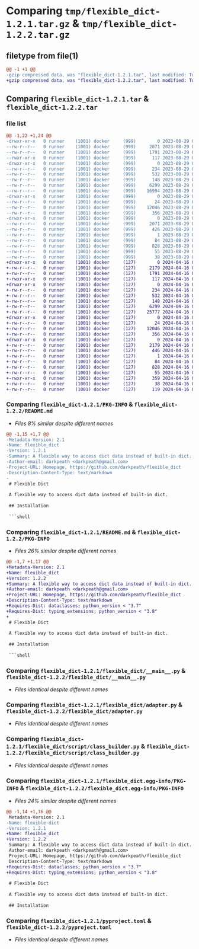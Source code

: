 # Comparing `tmp/flexible_dict-1.2.1.tar.gz` & `tmp/flexible_dict-1.2.2.tar.gz`

## filetype from file(1)

```diff
@@ -1 +1 @@
-gzip compressed data, was "flexible_dict-1.2.1.tar", last modified: Tue Aug 29 08:29:15 2023, max compression
+gzip compressed data, was "flexible_dict-1.2.2.tar", last modified: Tue Apr 16 06:48:49 2024, max compression
```

## Comparing `flexible_dict-1.2.1.tar` & `flexible_dict-1.2.2.tar`

### file list

```diff
@@ -1,22 +1,24 @@
-drwxr-xr-x   0 runner    (1001) docker     (999)        0 2023-08-29 08:29:15.632219 flexible_dict-1.2.1/
--rw-r--r--   0 runner    (1001) docker     (999)     2071 2023-08-29 08:29:15.632219 flexible_dict-1.2.1/PKG-INFO
--rw-r--r--   0 runner    (1001) docker     (999)     1791 2023-08-29 08:28:59.000000 flexible_dict-1.2.1/README.md
--rwxr-xr-x   0 runner    (1001) docker     (999)      117 2023-08-29 08:28:59.000000 flexible_dict-1.2.1/build.sh
-drwxr-xr-x   0 runner    (1001) docker     (999)        0 2023-08-29 08:29:15.632219 flexible_dict-1.2.1/flexible_dict/
--rw-r--r--   0 runner    (1001) docker     (999)      234 2023-08-29 08:28:59.000000 flexible_dict-1.2.1/flexible_dict/__init__.py
--rw-r--r--   0 runner    (1001) docker     (999)      532 2023-08-29 08:28:59.000000 flexible_dict-1.2.1/flexible_dict/__main__.py
--rw-r--r--   0 runner    (1001) docker     (999)      148 2023-08-29 08:29:15.000000 flexible_dict-1.2.1/flexible_dict/_dist_ver.py
--rw-r--r--   0 runner    (1001) docker     (999)     6299 2023-08-29 08:28:59.000000 flexible_dict-1.2.1/flexible_dict/adapter.py
--rw-r--r--   0 runner    (1001) docker     (999)    16994 2023-08-29 08:28:59.000000 flexible_dict-1.2.1/flexible_dict/json_object.py
-drwxr-xr-x   0 runner    (1001) docker     (999)        0 2023-08-29 08:29:15.632219 flexible_dict-1.2.1/flexible_dict/script/
--rw-r--r--   0 runner    (1001) docker     (999)       24 2023-08-29 08:28:59.000000 flexible_dict-1.2.1/flexible_dict/script/__init__.py
--rw-r--r--   0 runner    (1001) docker     (999)    12046 2023-08-29 08:28:59.000000 flexible_dict-1.2.1/flexible_dict/script/class_builder.py
--rw-r--r--   0 runner    (1001) docker     (999)      356 2023-08-29 08:28:59.000000 flexible_dict-1.2.1/flexible_dict/version.py
-drwxr-xr-x   0 runner    (1001) docker     (999)        0 2023-08-29 08:29:15.632219 flexible_dict-1.2.1/flexible_dict.egg-info/
--rw-r--r--   0 runner    (1001) docker     (999)     2071 2023-08-29 08:29:15.000000 flexible_dict-1.2.1/flexible_dict.egg-info/PKG-INFO
--rw-r--r--   0 runner    (1001) docker     (999)      426 2023-08-29 08:29:15.000000 flexible_dict-1.2.1/flexible_dict.egg-info/SOURCES.txt
--rw-r--r--   0 runner    (1001) docker     (999)        1 2023-08-29 08:29:15.000000 flexible_dict-1.2.1/flexible_dict.egg-info/dependency_links.txt
--rw-r--r--   0 runner    (1001) docker     (999)       84 2023-08-29 08:29:15.000000 flexible_dict-1.2.1/flexible_dict.egg-info/requires.txt
--rw-r--r--   0 runner    (1001) docker     (999)      828 2023-08-29 08:28:59.000000 flexible_dict-1.2.1/pyproject.toml
--rw-r--r--   0 runner    (1001) docker     (999)       55 2023-08-29 08:28:59.000000 flexible_dict-1.2.1/requirements.txt
--rw-r--r--   0 runner    (1001) docker     (999)       38 2023-08-29 08:29:15.632219 flexible_dict-1.2.1/setup.cfg
+drwxr-xr-x   0 runner    (1001) docker     (127)        0 2024-04-16 06:48:49.922201 flexible_dict-1.2.2/
+-rw-r--r--   0 runner    (1001) docker     (127)     2179 2024-04-16 06:48:49.922201 flexible_dict-1.2.2/PKG-INFO
+-rw-r--r--   0 runner    (1001) docker     (127)     1791 2024-04-16 06:48:44.000000 flexible_dict-1.2.2/README.md
+-rwxr-xr-x   0 runner    (1001) docker     (127)      117 2024-04-16 06:48:44.000000 flexible_dict-1.2.2/build.sh
+drwxr-xr-x   0 runner    (1001) docker     (127)        0 2024-04-16 06:48:49.918200 flexible_dict-1.2.2/flexible_dict/
+-rw-r--r--   0 runner    (1001) docker     (127)      234 2024-04-16 06:48:44.000000 flexible_dict-1.2.2/flexible_dict/__init__.py
+-rw-r--r--   0 runner    (1001) docker     (127)      532 2024-04-16 06:48:44.000000 flexible_dict-1.2.2/flexible_dict/__main__.py
+-rw-r--r--   0 runner    (1001) docker     (127)      148 2024-04-16 06:48:49.000000 flexible_dict-1.2.2/flexible_dict/_dist_ver.py
+-rw-r--r--   0 runner    (1001) docker     (127)     6299 2024-04-16 06:48:44.000000 flexible_dict-1.2.2/flexible_dict/adapter.py
+-rw-r--r--   0 runner    (1001) docker     (127)    25777 2024-04-16 06:48:44.000000 flexible_dict-1.2.2/flexible_dict/json_object.py
+drwxr-xr-x   0 runner    (1001) docker     (127)        0 2024-04-16 06:48:49.922201 flexible_dict-1.2.2/flexible_dict/script/
+-rw-r--r--   0 runner    (1001) docker     (127)       24 2024-04-16 06:48:44.000000 flexible_dict-1.2.2/flexible_dict/script/__init__.py
+-rw-r--r--   0 runner    (1001) docker     (127)    12046 2024-04-16 06:48:44.000000 flexible_dict-1.2.2/flexible_dict/script/class_builder.py
+-rw-r--r--   0 runner    (1001) docker     (127)      356 2024-04-16 06:48:44.000000 flexible_dict-1.2.2/flexible_dict/version.py
+drwxr-xr-x   0 runner    (1001) docker     (127)        0 2024-04-16 06:48:49.922201 flexible_dict-1.2.2/flexible_dict.egg-info/
+-rw-r--r--   0 runner    (1001) docker     (127)     2179 2024-04-16 06:48:49.000000 flexible_dict-1.2.2/flexible_dict.egg-info/PKG-INFO
+-rw-r--r--   0 runner    (1001) docker     (127)      446 2024-04-16 06:48:49.000000 flexible_dict-1.2.2/flexible_dict.egg-info/SOURCES.txt
+-rw-r--r--   0 runner    (1001) docker     (127)        1 2024-04-16 06:48:49.000000 flexible_dict-1.2.2/flexible_dict.egg-info/dependency_links.txt
+-rw-r--r--   0 runner    (1001) docker     (127)       84 2024-04-16 06:48:49.000000 flexible_dict-1.2.2/flexible_dict.egg-info/requires.txt
+-rw-r--r--   0 runner    (1001) docker     (127)      828 2024-04-16 06:48:44.000000 flexible_dict-1.2.2/pyproject.toml
+-rw-r--r--   0 runner    (1001) docker     (127)       55 2024-04-16 06:48:44.000000 flexible_dict-1.2.2/requirements.txt
+-rwxr-xr-x   0 runner    (1001) docker     (127)      359 2024-04-16 06:48:44.000000 flexible_dict-1.2.2/run_test.sh
+-rw-r--r--   0 runner    (1001) docker     (127)       38 2024-04-16 06:48:49.922201 flexible_dict-1.2.2/setup.cfg
+-rw-r--r--   0 runner    (1001) docker     (127)      119 2024-04-16 06:48:44.000000 flexible_dict-1.2.2/tox.ini
```

### Comparing `flexible_dict-1.2.1/PKG-INFO` & `flexible_dict-1.2.2/README.md`

 * *Files 8% similar despite different names*

```diff
@@ -1,15 +1,7 @@
-Metadata-Version: 2.1
-Name: flexible_dict
-Version: 1.2.1
-Summary: A flexible way to access dict data instead of built-in dict.
-Author-email: darkpeath <darkpeath@gmail.com>
-Project-URL: Homepage, https://github.com/darkpeath/flexible_dict
-Description-Content-Type: text/markdown
-
 # Flexible Dict
 
 A flexible way to access dict data instead of built-in dict.
 
 ## Installation
 
 ```shell
```

### Comparing `flexible_dict-1.2.1/README.md` & `flexible_dict-1.2.2/PKG-INFO`

 * *Files 26% similar despite different names*

```diff
@@ -1,7 +1,17 @@
+Metadata-Version: 2.1
+Name: flexible_dict
+Version: 1.2.2
+Summary: A flexible way to access dict data instead of built-in dict.
+Author-email: darkpeath <darkpeath@gmail.com>
+Project-URL: Homepage, https://github.com/darkpeath/flexible_dict
+Description-Content-Type: text/markdown
+Requires-Dist: dataclasses; python_version < "3.7"
+Requires-Dist: typing_extensions; python_version < "3.8"
+
 # Flexible Dict
 
 A flexible way to access dict data instead of built-in dict.
 
 ## Installation
 
 ```shell
```

### Comparing `flexible_dict-1.2.1/flexible_dict/__main__.py` & `flexible_dict-1.2.2/flexible_dict/__main__.py`

 * *Files identical despite different names*

### Comparing `flexible_dict-1.2.1/flexible_dict/adapter.py` & `flexible_dict-1.2.2/flexible_dict/adapter.py`

 * *Files identical despite different names*

### Comparing `flexible_dict-1.2.1/flexible_dict/script/class_builder.py` & `flexible_dict-1.2.2/flexible_dict/script/class_builder.py`

 * *Files identical despite different names*

### Comparing `flexible_dict-1.2.1/flexible_dict.egg-info/PKG-INFO` & `flexible_dict-1.2.2/flexible_dict.egg-info/PKG-INFO`

 * *Files 24% similar despite different names*

```diff
@@ -1,14 +1,16 @@
 Metadata-Version: 2.1
-Name: flexible-dict
-Version: 1.2.1
+Name: flexible_dict
+Version: 1.2.2
 Summary: A flexible way to access dict data instead of built-in dict.
 Author-email: darkpeath <darkpeath@gmail.com>
 Project-URL: Homepage, https://github.com/darkpeath/flexible_dict
 Description-Content-Type: text/markdown
+Requires-Dist: dataclasses; python_version < "3.7"
+Requires-Dist: typing_extensions; python_version < "3.8"
 
 # Flexible Dict
 
 A flexible way to access dict data instead of built-in dict.
 
 ## Installation
```

### Comparing `flexible_dict-1.2.1/pyproject.toml` & `flexible_dict-1.2.2/pyproject.toml`

 * *Files identical despite different names*

